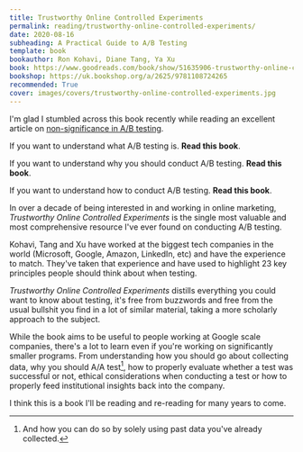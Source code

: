 ```yaml
---
title: Trustworthy Online Controlled Experiments
permalink: reading/trustworthy-online-controlled-experiments/
date: 2020-08-16
subheading: A Practical Guide to A/B Testing
template: book
bookauthor: Ron Kohavi, Diane Tang, Ya Xu
book: https://www.goodreads.com/book/show/51635906-trustworthy-online-controlled-experiments
bookshop: https://uk.bookshop.org/a/2625/9781108724265
recommended: True
cover: images/covers/trustworthy-online-controlled-experiments.jpg
---
```


I'm glad I stumbled across this book recently while reading an excellent article on [non-significance in A/B testing](https://www.jacquescorbytuech.com/links/non-significance-ab-testing).

If you want to understand what A/B testing is. **Read this book**.

If you want to understand why you should conduct A/B testing. **Read this book**.

If you want to understand how to conduct A/B testing. **Read this book**.

In over a decade of being interested in and working in online marketing, *Trustworthy Online Controlled Experiments* is the single most valuable and most comprehensive resource I've ever found on conducting A/B testing.

Kohavi, Tang and Xu have worked at the biggest tech companies in the world (Microsoft, Google, Amazon, LinkedIn, etc) and have the experience to match. They've taken that experience and have used to highlight 23 key principles people should think about when testing.

*Trustworthy Online Controlled Experiments* distills everything you could want to know about testing, it's free from buzzwords and free from the usual bullshit you find in a lot of similar material, taking a more scholarly approach to the subject.

While the book aims to be useful to people working at Google scale companies, there's a lot to learn even if you're working on significantly smaller programs. From understanding how you should go about collecting data, why you should A/A test[^1], how to properly evaluate whether a test was successful or not, ethical considerations when conducting a test or how to properly feed institutional insights back into the company.

I think this is a book I'll be reading and re-reading for many years to come.

[^1]: And how you can do so by solely using past data you've already collected.